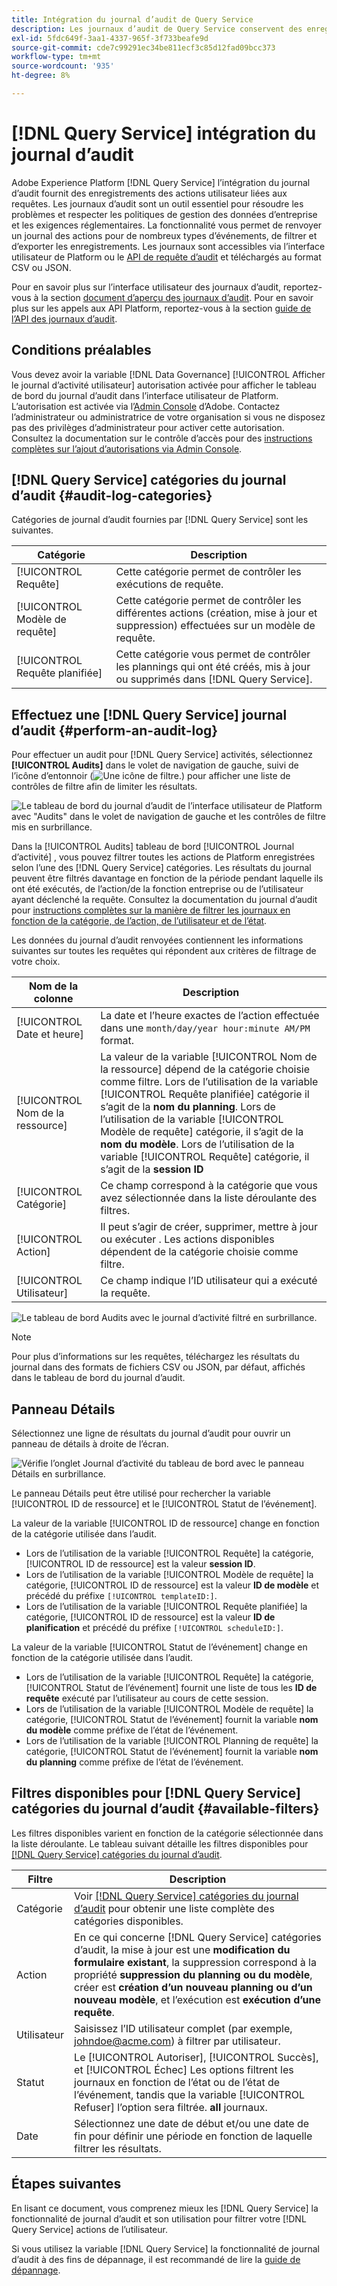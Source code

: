 ```yaml
---
title: Intégration du journal d’audit de Query Service
description: Les journaux d’audit de Query Service conservent des enregistrements pour diverses actions de l’utilisateur afin de former un journal d’audit pour la résolution des problèmes ou le respect des politiques de gestion des données d’entreprise et des exigences réglementaires. Ce tutoriel présente un aperçu des fonctionnalités de journal d’audit spécifiques à Query Service.
exl-id: 5fdc649f-3aa1-4337-965f-3f733beafe9d
source-git-commit: cde7c99291ec34be811ecf3c85d12fad09bcc373
workflow-type: tm+mt
source-wordcount: '935'
ht-degree: 8%

---
```


# [!DNL Query Service] intégration du journal d’audit

Adobe Experience Platform [!DNL Query Service] l’intégration du journal d’audit fournit des enregistrements des actions utilisateur liées aux requêtes. Les journaux d’audit sont un outil essentiel pour résoudre les problèmes et respecter les politiques de gestion des données d’entreprise et les exigences réglementaires. La fonctionnalité vous permet de renvoyer un journal des actions pour de nombreux types d’événements, de filtrer et d’exporter les enregistrements. Les journaux sont accessibles via l’interface utilisateur de Platform ou le [API de requête d’audit](https://www.adobe.io/experience-platform-apis/references/audit-query/) et téléchargés au format CSV ou JSON.

Pour en savoir plus sur l’interface utilisateur des journaux d’audit, reportez-vous à la section [document d’aperçu des journaux d’audit](../../landing/governance-privacy-security/audit-logs/overview.md). Pour en savoir plus sur les appels aux API Platform, reportez-vous à la section [guide de l’API des journaux d’audit](../../landing/api-guide.md).

## Conditions préalables

Vous devez avoir la variable [!DNL Data Governance] [!UICONTROL Afficher le journal d’activité utilisateur] autorisation activée pour afficher le tableau de bord du journal d’audit dans l’interface utilisateur de Platform. L’autorisation est activée via l’[Admin Console](https://adminconsole.adobe.com/) d’Adobe. Contactez l’administrateur ou administratrice de votre organisation si vous ne disposez pas des privilèges d’administrateur pour activer cette autorisation. Consultez la documentation sur le contrôle d’accès pour des [instructions complètes sur l’ajout d’autorisations via Admin Console](../../access-control/home.md).

## [!DNL Query Service] catégories du journal d’audit {#audit-log-categories}

Catégories de journal d’audit fournies par [!DNL Query Service] sont les suivantes.

| Catégorie | Description |
|---|---|
| [!UICONTROL Requête] | Cette catégorie permet de contrôler les exécutions de requête. |
| [!UICONTROL Modèle de requête] | Cette catégorie permet de contrôler les différentes actions (création, mise à jour et suppression) effectuées sur un modèle de requête. |
| [!UICONTROL Requête planifiée] | Cette catégorie vous permet de contrôler les plannings qui ont été créés, mis à jour ou supprimés dans [!DNL Query Service]. |

## Effectuez une [!DNL Query Service] journal d’audit {#perform-an-audit-log}

Pour effectuer un audit pour [!DNL Query Service] activités, sélectionnez **[!UICONTROL Audits]** dans le volet de navigation de gauche, suivi de l’icône d’entonnoir (![Une icône de filtre.](../images/audit-log/filter.png)) pour afficher une liste de contrôles de filtre afin de limiter les résultats.

![Le tableau de bord du journal d’audit de l’interface utilisateur de Platform avec &quot;Audits&quot; dans le volet de navigation de gauche et les contrôles de filtre mis en surbrillance.](../images/audit-log/filter-controls.png)

Dans la [!UICONTROL Audits] tableau de bord [!UICONTROL Journal d’activité] , vous pouvez filtrer toutes les actions de Platform enregistrées selon l’une des [!DNL Query Service] catégories. Les résultats du journal peuvent être filtrés davantage en fonction de la période pendant laquelle ils ont été exécutés, de l’action/de la fonction entreprise ou de l’utilisateur ayant déclenché la requête. Consultez la documentation du journal d’audit pour [instructions complètes sur la manière de filtrer les journaux en fonction de la catégorie, de l’action, de l’utilisateur et de l’état](../../landing/governance-privacy-security/audit-logs/overview.md#managing-audit-logs-in-the-ui).

Les données du journal d’audit renvoyées contiennent les informations suivantes sur toutes les requêtes qui répondent aux critères de filtrage de votre choix.

| Nom de la colonne | Description |
|---|---|
| [!UICONTROL Date et heure] | La date et l’heure exactes de l’action effectuée dans une `month/day/year hour:minute AM/PM` format. |
| [!UICONTROL Nom de la ressource] | La valeur de la variable [!UICONTROL Nom de la ressource] dépend de la catégorie choisie comme filtre. Lors de l’utilisation de la variable [!UICONTROL Requête planifiée] catégorie il s’agit de la **nom du planning**. Lors de l’utilisation de la variable [!UICONTROL Modèle de requête] catégorie, il s’agit de la **nom du modèle**. Lors de l’utilisation de la variable [!UICONTROL Requête] catégorie, il s’agit de la **session ID** |
| [!UICONTROL Catégorie] | Ce champ correspond à la catégorie que vous avez sélectionnée dans la liste déroulante des filtres. |
| [!UICONTROL Action] | Il peut s’agir de créer, supprimer, mettre à jour ou exécuter . Les actions disponibles dépendent de la catégorie choisie comme filtre. |
| [!UICONTROL Utilisateur] | Ce champ indique l’ID utilisateur qui a exécuté la requête. |

![Le tableau de bord Audits avec le journal d’activité filtré en surbrillance.](../images/audit-log/filtered-activity.png)

>[!NOTE]
>
>Pour plus d’informations sur les requêtes, téléchargez les résultats du journal dans des formats de fichiers CSV ou JSON, par défaut, affichés dans le tableau de bord du journal d’audit.

## Panneau Détails

Sélectionnez une ligne de résultats du journal d’audit pour ouvrir un panneau de détails à droite de l’écran.

![Vérifie l’onglet Journal d’activité du tableau de bord avec le panneau Détails en surbrillance.](../images/audit-log/details-panel.png)

Le panneau Détails peut être utilisé pour rechercher la variable [!UICONTROL ID de ressource] et le [!UICONTROL Statut de l’événement].

La valeur de la variable [!UICONTROL ID de ressource] change en fonction de la catégorie utilisée dans l’audit.

* Lors de l’utilisation de la variable [!UICONTROL Requête] la catégorie, [!UICONTROL ID de ressource] est la valeur  **session ID**.
* Lors de l’utilisation de la variable [!UICONTROL Modèle de requête] la catégorie, [!UICONTROL ID de ressource] est la valeur **ID de modèle** et précédé du préfixe `[!UICONTROL templateID:]`.
* Lors de l’utilisation de la variable [!UICONTROL Requête planifiée] la catégorie, [!UICONTROL ID de ressource] est la valeur  **ID de planification** et précédé du préfixe `[!UICONTROL scheduleID:]`.

La valeur de la variable [!UICONTROL Statut de l’événement] change en fonction de la catégorie utilisée dans l’audit.

* Lors de l’utilisation de la variable [!UICONTROL Requête] la catégorie, [!UICONTROL Statut de l’événement] fournit une liste de tous les **ID de requête** exécuté par l’utilisateur au cours de cette session.
* Lors de l’utilisation de la variable [!UICONTROL Modèle de requête] la catégorie, [!UICONTROL Statut de l’événement] fournit la variable **nom du modèle** comme préfixe de l’état de l’événement.
* Lors de l’utilisation de la variable [!UICONTROL Planning de requête] la catégorie, [!UICONTROL Statut de l’événement] fournit la variable **nom du planning** comme préfixe de l’état de l’événement.

## Filtres disponibles pour [!DNL Query Service] catégories du journal d’audit {#available-filters}

Les filtres disponibles varient en fonction de la catégorie sélectionnée dans la liste déroulante. Le tableau suivant détaille les filtres disponibles pour [[!DNL Query Service] catégories du journal d’audit](#audit-log-categories).

| Filtre | Description |
|---|---|
| Catégorie | Voir [[!DNL Query Service] catégories du journal d’audit](#audit-log-categories) pour obtenir une liste complète des catégories disponibles. |
| Action | En ce qui concerne [!DNL Query Service] catégories d’audit, la mise à jour est une **modification du formulaire existant**, la suppression correspond à la propriété **suppression du planning ou du modèle**, créer est **création d’un nouveau planning ou d’un nouveau modèle**, et l’exécution est **exécution d’une requête**. |
| Utilisateur | Saisissez l’ID utilisateur complet (par exemple, johndoe@acme.com) à filtrer par utilisateur. |
| Statut | Le [!UICONTROL Autoriser], [!UICONTROL Succès], et [!UICONTROL Échec] Les options filtrent les journaux en fonction de l’état ou de l’état de l’événement, tandis que la variable [!UICONTROL Refuser] l’option sera filtrée. **all** journaux. |
| Date | Sélectionnez une date de début et/ou une date de fin pour définir une période en fonction de laquelle filtrer les résultats. |

## Étapes suivantes

En lisant ce document, vous comprenez mieux les [!DNL Query Service] la fonctionnalité de journal d’audit et son utilisation pour filtrer votre [!DNL Query Service] actions de l’utilisateur.

Si vous utilisez la variable [!DNL Query Service] la fonctionnalité de journal d’audit à des fins de dépannage, il est recommandé de lire la [guide de dépannage](../troubleshooting-guide.md).
